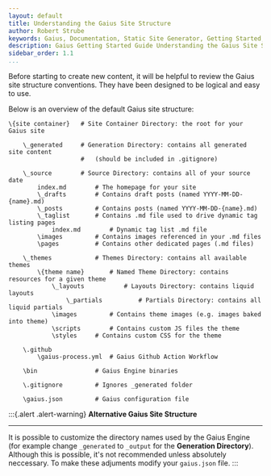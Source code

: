 ```yaml
---
layout: default
title: Understanding the Gaius Site Structure
author: Robert Strube
keywords: Gaius, Documentation, Static Site Generator, Getting Started, Understanding the Gaius Site Structure
description: Gaius Getting Started Guide Understanding the Gaius Site Structure
sidebar_order: 1.1
...
```


Before starting to create new content, it will be helpful to review the Gaius site structure conventions.  They have been designed to be logical and easy to use.

Below is an overview of the default Gaius site structure:

```
\{site container}   # Site Container Directory: the root for your Gaius site

    \_generated     # Generation Directory: contains all generated site content
                    #   (should be included in .gitignore)

    \_source        # Source Directory: contains all of your source date
        index.md        # The homepage for your site
        \_drafts        # Contains draft posts (named YYYY-MM-DD-{name}.md)
        \_posts         # Contains posts (named YYYY-MM-DD-{name}.md)
        \_taglist       # Contains .md file used to drive dynamic tag listing pages
            index.md        # Dynamic tag list .md file
        \images         # Contains images referenced in your .md files
        \pages          # Contains other dedicated pages (.md files)

    \_themes            # Themes Directory: contains all available themes
        \{theme name}       # Named Theme Directory: contains resources for a given theme
            \_layouts           # Layouts Directory: contains liquid layouts
                \_partials          # Partials Directory: contains all liquid partials
            \images         # Contains theme images (e.g. images baked into theme)
            \scripts        # Contains custom JS files the theme
            \styles     # Contains custom CSS for the theme

    \.github                
        \gaius-process.yml  # Gaius Github Action Workflow

    \bin                # Gaius Engine binaries

    \.gitignore         # Ignores _generated folder

    \gaius.json         # Gaius configuration file

```

:::{.alert .alert-warning}
**Alternative Gaius Site Structure**
___
It is possible to customize the directory names used by the Gaius Engine (for example change `_generated` to `_output` for the **Generation Directory**).  Although this is possible, it's not recommended unless absolutely neccessary.  To make these adjuments modify your `gaius.json` file.
:::
